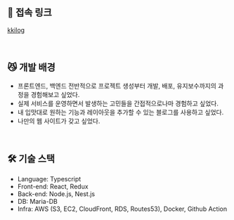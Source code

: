 ## 🐘 접속 링크
<a href="https://dumbo.world">kkilog</a>

<br />

## 😼 개발 배경
- 프론트엔드, 백엔드 전반적으로 프로젝트 생성부터 개발, 배포, 유지보수까지의 과정을 경험해보고 싶었다.
- 실제 서비스를 운영하면서 발생하는 고민들을 간접적으로나마 경험하고 싶었다.
- 내 입맛대로 원하는 기능과 레이아웃을 추가할 수 있는 블로그를 사용하고 싶었다.
- 나만의 웹 사이트가 갖고 싶었다.
<br />

## 🛠️ 기술 스택
- Language: Typescript
- Front-end: React, Redux
- Back-end: Node.js, Nest.js
- DB: Maria-DB
- Infra: AWS (S3, EC2, CloudFront, RDS, Routes53), Docker, Github Action
